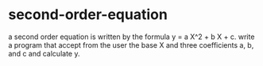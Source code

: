# second-order-equation
a second order equation is written by the formula y = a X^2 + b X + c. write a program that accept from the user the base X and three coefficients a, b, and c and calculate y.
